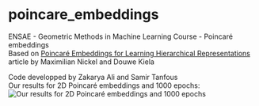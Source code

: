 # poincare_embeddings
ENSAE - Geometric Methods in Machine Learning Course - Poincaré embeddings  
Based on [Poincaré Embeddings for Learning Hierarchical Representations](https://arxiv.org/pdf/1705.08039.pdf) article by Maximilian Nickel and Douwe Kiela  

Code developped by Zakarya Ali and Samir Tanfous  
Our results for 2D Poincaré embeddings and 1000 epochs:  
![Our results for 2D Poincaré embeddings and 1000 epochs](https://media.giphy.com/media/3PBo6HMA6UHpjRT6Lh/giphy.gif)
